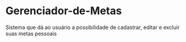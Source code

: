 # Gerenciador-de-Metas
Sistema que dá ao usuário a possibilidade de cadastrar, editar e excluir suas metas pessoais
